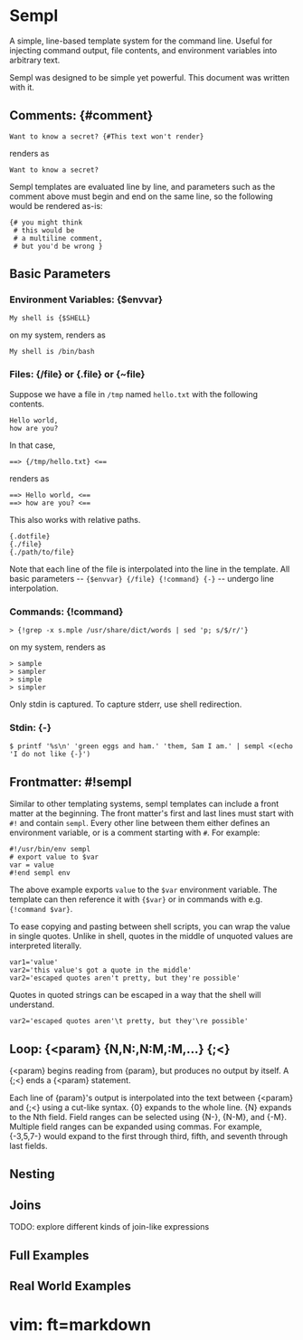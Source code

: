
# Sempl

A simple, line-based template system for the command line.
Useful for injecting command output, file contents,
and environment variables into arbitrary text.

Sempl was designed to be simple yet powerful.
This document was written with it.

## Comments: {#comment}

    Want to know a secret? {#This text won't render}

renders as

    Want to know a secret? 

Sempl templates are evaluated line by line,
and parameters such as the comment above must begin and end on the same line,
so the following would be rendered as-is:

    {# you might think
     # this would be
     # a multiline comment,
     # but you'd be wrong }

<!-- test
    {# you might think
     # this would be
     # a multiline comment,
     # but you'd be wrong }
-->

## Basic Parameters

### Environment Variables: {$envvar}

    My shell is {$SHELL}

on my system, renders as

    My shell is /bin/bash

### Files: {/file} or {.file} or {~file}

Suppose we have a file in `/tmp` named `hello.txt`
with the following contents.

    Hello world,
    how are you?

In that case,

    ==> {/tmp/hello.txt} <==

renders as

    ==> Hello world, <==
    ==> how are you? <==

This also works with relative paths.

    {.dotfile}
    {./file}
    {./path/to/file}
<!--
    {~/path/to/file/in/home}
    {~user/path/to/file/in/user/home}
-->

Note that each line of the file is interpolated into the line in the template.
All basic parameters -- `{$envvar} {/file} {!command} {-}` --
undergo line interpolation.

### Commands: {!command}

    > {!grep -x s.mple /usr/share/dict/words | sed 'p; s/$/r/'}

on my system, renders as

    > sample
    > sampler
    > simple
    > simpler

Only stdin is captured.
To capture stderr, use shell redirection.

### Stdin: {-}

    $ printf '%s\n' 'green eggs and ham.' 'them, Sam I am.' | sempl <(echo 'I do not like {-}')

## Frontmatter: #!sempl

Similar to other templating systems,
sempl templates can include a front matter at the beginning.
The front matter's first and last lines must start with `#!` and contain `sempl`.
Every other line between them either defines an environment variable,
or is a comment starting with `#`.
For example:

    #!/usr/bin/env sempl
    # export value to $var
    var = value
    #!end sempl env

The above example exports `value` to the `$var` environment variable.
The template can then reference it with `{$var}`
or in commands with e.g. `{!command $var}`.

To ease copying and pasting between shell scripts,
you can wrap the value in single quotes.
Unlike in shell, quotes in the middle of unquoted values are interpreted literally.

    var1='value'
    var2='this value's got a quote in the middle'
    var2='escaped quotes aren't pretty, but they're possible'

Quotes in quoted strings can be escaped in a way that the shell will understand.

    var2='escaped quotes aren'\t pretty, but they'\re possible'

## Loop: {<param} {N,N:,N:M,:M,...} {;<}

{<param} begins reading from {param},
but produces no output by itself.
A {;<} ends a {<param} statement.

Each line of {param}'s output is interpolated
into the text between {<param} and {;<} using a cut-like syntax.
{0} expands to the whole line.
{N} expands to the Nth field.
Field ranges can be selected using {N-}, {N-M}, and {-M}.
Multiple field ranges can be expanded using commas.
For example, {-3,5,7-} would expand to the first through third,
fifth, and seventh through last fields.

## Nesting

## Joins

TODO: explore different kinds of join-like expressions

## Full Examples

## Real World Examples

# vim: ft=markdown
